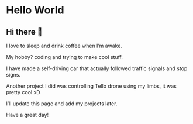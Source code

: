 # Hello World


## Hi there 👋

I love to sleep and drink coffee when I’m awake.

My hobby? coding and trying to make cool stuff.

I have made a self-driving car that actually followed traffic signals and stop signs.

Another project I did was controlling Tello drone using my limbs, it was pretty cool xD

I’ll update this page and add my projects later.

Have a great day!

